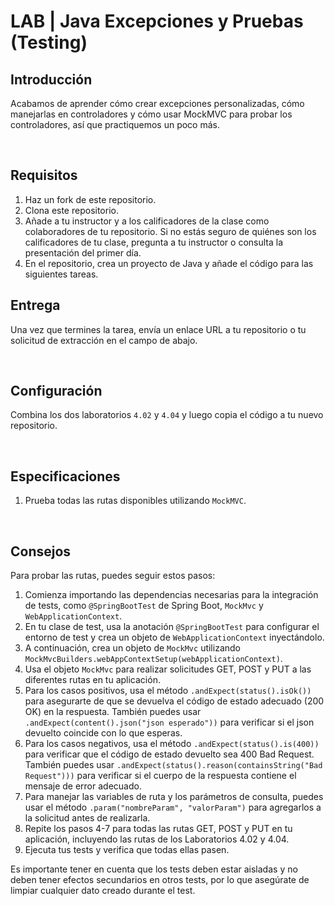 # LAB | Java Excepciones y Pruebas (Testing)

## Introducción

Acabamos de aprender cómo crear excepciones personalizadas, cómo manejarlas en controladores y cómo usar MockMVC para probar los controladores, así que practiquemos un poco más.

<br>

## Requisitos

1. Haz un fork de este repositorio.
2. Clona este repositorio.
3. Añade a tu instructor y a los calificadores de la clase como colaboradores de tu repositorio. Si no estás seguro de quiénes son los calificadores de tu clase, pregunta a tu instructor o consulta la presentación del primer día.
4. En el repositorio, crea un proyecto de Java y añade el código para las siguientes tareas.

## Entrega

Una vez que termines la tarea, envía un enlace URL a tu repositorio o tu solicitud de extracción en el campo de abajo.

<br>

## Configuración

Combina los dos laboratorios `4.02` y `4.04` y luego copia el código a tu nuevo repositorio.

<br>

## Especificaciones

1. Prueba todas las rutas disponibles utilizando `MockMVC`.

<br>

## Consejos

Para probar las rutas, puedes seguir estos pasos:

1. Comienza importando las dependencias necesarias para la integración de tests, como `@SpringBootTest` de Spring Boot, `MockMvc` y `WebApplicationContext`.
2. En tu clase de test, usa la anotación `@SpringBootTest` para configurar el entorno de test y crea un objeto de `WebApplicationContext` inyectándolo.
3. A continuación, crea un objeto de `MockMvc` utilizando `MockMvcBuilders.webAppContextSetup(webApplicationContext)`.
4. Usa el objeto `MockMvc` para realizar solicitudes GET, POST y PUT a las diferentes rutas en tu aplicación.
5. Para los casos positivos, usa el método `.andExpect(status().isOk())` para asegurarte de que se devuelva el código de estado adecuado (200 OK) en la respuesta. También puedes usar `.andExpect(content().json("json esperado"))` para verificar si el json devuelto coincide con lo que esperas.
6. Para los casos negativos, usa el método `.andExpect(status().is(400))` para verificar que el código de estado devuelto sea 400 Bad Request. También puedes usar `.andExpect(status().reason(containsString("Bad Request")))` para verificar si el cuerpo de la respuesta contiene el mensaje de error adecuado.
7. Para manejar las variables de ruta y los parámetros de consulta, puedes usar el método `.param("nombreParam", "valorParam")` para agregarlos a la solicitud antes de realizarla.
8. Repite los pasos 4-7 para todas las rutas GET, POST y PUT en tu aplicación, incluyendo las rutas de los Laboratorios 4.02 y 4.04.
9. Ejecuta tus tests y verifica que todas ellas pasen.

Es importante tener en cuenta que los tests deben estar aisladas y no deben tener efectos secundarios en otros tests, por lo que asegúrate de limpiar cualquier dato creado durante el test.

<br>